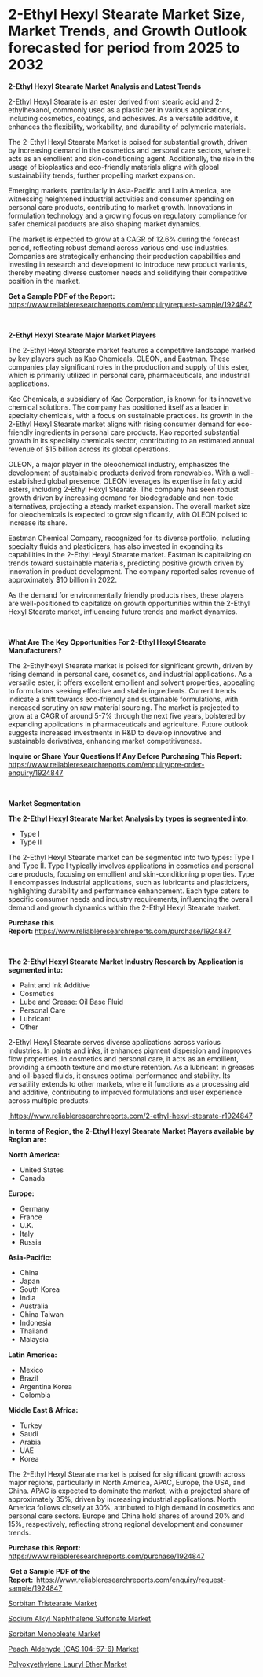 <p><h1>2-Ethyl Hexyl Stearate Market Size, Market Trends, and Growth Outlook forecasted for period from 2025 to 2032</h1></p><p><strong>2-Ethyl Hexyl Stearate Market Analysis and Latest Trends</strong></p>
<p><p>2-Ethyl Hexyl Stearate is an ester derived from stearic acid and 2-ethylhexanol, commonly used as a plasticizer in various applications, including cosmetics, coatings, and adhesives. As a versatile additive, it enhances the flexibility, workability, and durability of polymeric materials.</p><p>The 2-Ethyl Hexyl Stearate Market is poised for substantial growth, driven by increasing demand in the cosmetics and personal care sectors, where it acts as an emollient and skin-conditioning agent. Additionally, the rise in the usage of bioplastics and eco-friendly materials aligns with global sustainability trends, further propelling market expansion. </p><p>Emerging markets, particularly in Asia-Pacific and Latin America, are witnessing heightened industrial activities and consumer spending on personal care products, contributing to market growth. Innovations in formulation technology and a growing focus on regulatory compliance for safer chemical products are also shaping market dynamics.</p><p>The market is expected to grow at a CAGR of 12.6% during the forecast period, reflecting robust demand across various end-use industries. Companies are strategically enhancing their production capabilities and investing in research and development to introduce new product variants, thereby meeting diverse customer needs and solidifying their competitive position in the market.</p></p>
<p><strong>Get a Sample PDF of the Report:&nbsp;</strong> <a href="https://www.reliableresearchreports.com/enquiry/request-sample/1924847?utm_campaign=31&utm_medium=2&utm_source=Github&utm_content=ia&utm_term=14012025&utm_id=2-ethyl-hexyl-stearate">https://www.reliableresearchreports.com/enquiry/request-sample/1924847</a></p>
<p>&nbsp;</p>
<p><strong>2-Ethyl Hexyl Stearate Major Market Players</strong></p>
<p><p>The 2-Ethyl Hexyl Stearate market features a competitive landscape marked by key players such as Kao Chemicals, OLEON, and Eastman. These companies play significant roles in the production and supply of this ester, which is primarily utilized in personal care, pharmaceuticals, and industrial applications.</p><p>Kao Chemicals, a subsidiary of Kao Corporation, is known for its innovative chemical solutions. The company has positioned itself as a leader in specialty chemicals, with a focus on sustainable practices. Its growth in the 2-Ethyl Hexyl Stearate market aligns with rising consumer demand for eco-friendly ingredients in personal care products. Kao reported substantial growth in its specialty chemicals sector, contributing to an estimated annual revenue of $15 billion across its global operations.</p><p>OLEON, a major player in the oleochemical industry, emphasizes the development of sustainable products derived from renewables. With a well-established global presence, OLEON leverages its expertise in fatty acid esters, including 2-Ethyl Hexyl Stearate. The company has seen robust growth driven by increasing demand for biodegradable and non-toxic alternatives, projecting a steady market expansion. The overall market size for oleochemicals is expected to grow significantly, with OLEON poised to increase its share.</p><p>Eastman Chemical Company, recognized for its diverse portfolio, including specialty fluids and plasticizers, has also invested in expanding its capabilities in the 2-Ethyl Hexyl Stearate market. Eastman is capitalizing on trends toward sustainable materials, predicting positive growth driven by innovation in product development. The company reported sales revenue of approximately $10 billion in 2022.</p><p>As the demand for environmentally friendly products rises, these players are well-positioned to capitalize on growth opportunities within the 2-Ethyl Hexyl Stearate market, influencing future trends and market dynamics.</p></p>
<p>&nbsp;</p>
<p><strong>What Are The Key Opportunities For 2-Ethyl Hexyl Stearate Manufacturers?</strong></p>
<p><p>The 2-Ethylhexyl Stearate market is poised for significant growth, driven by rising demand in personal care, cosmetics, and industrial applications. As a versatile ester, it offers excellent emollient and solvent properties, appealing to formulators seeking effective and stable ingredients. Current trends indicate a shift towards eco-friendly and sustainable formulations, with increased scrutiny on raw material sourcing. The market is projected to grow at a CAGR of around 5-7% through the next five years, bolstered by expanding applications in pharmaceuticals and agriculture. Future outlook suggests increased investments in R&D to develop innovative and sustainable derivatives, enhancing market competitiveness.</p></p>
<p><strong>Inquire or Share Your Questions If Any Before Purchasing This Report:</strong> <a href="https://www.reliableresearchreports.com/enquiry/pre-order-enquiry/1924847?utm_campaign=31&utm_medium=2&utm_source=Github&utm_content=ia&utm_term=14012025&utm_id=2-ethyl-hexyl-stearate">https://www.reliableresearchreports.com/enquiry/pre-order-enquiry/1924847</a></p>
<p>&nbsp;</p>
<p><strong>Market Segmentation</strong></p>
<p><strong>The 2-Ethyl Hexyl Stearate Market Analysis by types is segmented into:</strong></p>
<p><ul><li>Type I</li><li>Type II</li></ul></p>
<p><p>The 2-Ethyl Hexyl Stearate market can be segmented into two types: Type I and Type II. Type I typically involves applications in cosmetics and personal care products, focusing on emollient and skin-conditioning properties. Type II encompasses industrial applications, such as lubricants and plasticizers, highlighting durability and performance enhancement. Each type caters to specific consumer needs and industry requirements, influencing the overall demand and growth dynamics within the 2-Ethyl Hexyl Stearate market.</p></p>
<p><strong>Purchase this Report:&nbsp;</strong><a href="https://www.reliableresearchreports.com/purchase/1924847?utm_campaign=31&utm_medium=2&utm_source=Github&utm_content=ia&utm_term=14012025&utm_id=2-ethyl-hexyl-stearate">https://www.reliableresearchreports.com/purchase/1924847</a></p>
<p>&nbsp;</p>
<p><strong>The 2-Ethyl Hexyl Stearate Market Industry Research by Application is segmented into:</strong></p>
<p><ul><li>Paint and Ink Additive</li><li>Cosmetics</li><li>Lube and Grease: Oil Base Fluid</li><li>Personal Care</li><li>Lubricant</li><li>Other</li></ul></p>
<p><p>2-Ethyl Hexyl Stearate serves diverse applications across various industries. In paints and inks, it enhances pigment dispersion and improves flow properties. In cosmetics and personal care, it acts as an emollient, providing a smooth texture and moisture retention. As a lubricant in greases and oil-based fluids, it ensures optimal performance and stability. Its versatility extends to other markets, where it functions as a processing aid and additive, contributing to improved formulations and user experience across multiple products.</p></p>
<p><a href="https://www.reliableresearchreports.com/2-ethyl-hexyl-stearate-r1924847?utm_campaign=31&utm_medium=2&utm_source=Github&utm_content=ia&utm_term=14012025&utm_id=2-ethyl-hexyl-stearate">&nbsp;https://www.reliableresearchreports.com/2-ethyl-hexyl-stearate-r1924847</a></p>
<p><strong>In terms of Region, the 2-Ethyl Hexyl Stearate Market Players available by Region are:</strong></p>
<p>
    <p> <strong> North America: </strong>
        <ul>
            <li>United States</li>
            <li>Canada</li>
        </ul>
        </p> 
    <p> <strong> Europe: </strong>
        <ul>
            <li>Germany</li>
            <li>France</li>
            <li>U.K.</li>
            <li>Italy</li>
            <li>Russia</li>
        </ul>
        </p> 
    <p> <strong> Asia-Pacific: </strong>
        <ul>
            <li>China</li>
            <li>Japan</li>
            <li>South Korea</li>
            <li>India</li>
            <li>Australia</li>
            <li>China Taiwan</li>
            <li>Indonesia</li>
            <li>Thailand</li>
            <li>Malaysia</li>
        </ul>
        </p> 
    <p> <strong> Latin America: </strong>
        <ul>
            <li>Mexico</li>
            <li>Brazil</li>
            <li>Argentina Korea</li>
            <li>Colombia</li>
        </ul>
        </p> 
    <p> <strong> Middle East & Africa: </strong>
        <ul>
            <li>Turkey</li>
            <li>Saudi</li>
            <li>Arabia</li>
            <li>UAE</li>
            <li>Korea</li>
        </ul>
    </p>
    </p>
<p><p>The 2-Ethyl Hexyl Stearate market is poised for significant growth across major regions, particularly in North America, APAC, Europe, the USA, and China. APAC is expected to dominate the market, with a projected share of approximately 35%, driven by increasing industrial applications. North America follows closely at 30%, attributed to high demand in cosmetics and personal care sectors. Europe and China hold shares of around 20% and 15%, respectively, reflecting strong regional development and consumer trends.</p></p>
<p><strong>Purchase this Report: </strong><a href="https://www.reliableresearchreports.com/purchase/1924847?utm_campaign=31&utm_medium=2&utm_source=Github&utm_content=ia&utm_term=14012025&utm_id=2-ethyl-hexyl-stearate">https://www.reliableresearchreports.com/purchase/1924847</a></p>
<p>&nbsp;<strong>Get a Sample PDF of the Report:&nbsp;&nbsp;</strong><a href="https://www.reliableresearchreports.com/enquiry/request-sample/1924847?utm_campaign=31&utm_medium=2&utm_source=Github&utm_content=ia&utm_term=14012025&utm_id=2-ethyl-hexyl-stearate">https://www.reliableresearchreports.com/enquiry/request-sample/1924847</a></p>
<p><strong></strong></p>
<p><p><a href="https://github.com/shondapmbau/Market-Research-Report-List-1/blob/main/sorbitan-tristearate-market.md?utm_campaign=31&utm_medium=2&utm_source=Github&utm_content=ia&utm_term=14012025&utm_id=2-ethyl-hexyl-stearate">Sorbitan Tristearate Market</a></p><p><a href="https://github.com/MonroeBullock54/Market-Research-Report-List-1/blob/main/sodium-alkyl-naphthalene-sulfonate-market.md?utm_campaign=31&utm_medium=2&utm_source=Github&utm_content=ia&utm_term=14012025&utm_id=2-ethyl-hexyl-stearate">Sodium Alkyl Naphthalene Sulfonate Market</a></p><p><a href="https://github.com/skerretflossie9297/Market-Research-Report-List-1/blob/main/sorbitan-monooleate-market.md?utm_campaign=31&utm_medium=2&utm_source=Github&utm_content=ia&utm_term=14012025&utm_id=2-ethyl-hexyl-stearate">Sorbitan Monooleate Market</a></p><p><a href="https://github.com/juniordelafrance/Market-Research-Report-List-5/blob/main/peach-aldehyde-cas-104-67-6-market.md?utm_campaign=31&utm_medium=2&utm_source=Github&utm_content=ia&utm_term=14012025&utm_id=2-ethyl-hexyl-stearate">Peach Aldehyde (CAS 104-67-6) Market</a></p><p><a href="https://github.com/alberthagorsuch/Market-Research-Report-List-1/blob/main/polyoxyethylene-lauryl-ether-market.md?utm_campaign=31&utm_medium=2&utm_source=Github&utm_content=ia&utm_term=14012025&utm_id=2-ethyl-hexyl-stearate">Polyoxyethylene Lauryl Ether Market</a></p></p>